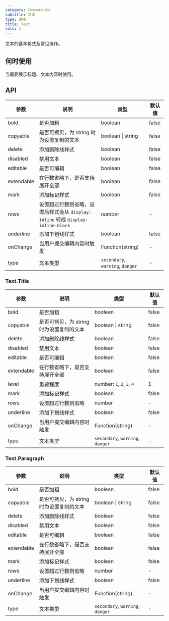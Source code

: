 ```yaml
---
category: Components
subtitle: 文本
type: 通用
title: Text
cols: 1
---
```


文本的基本格式及常见操作。

## 何时使用

当需要展示标题、文本内容时使用。

## API

| 参数 | 说明 | 类型 | 默认值 |
| --- | --- | --- | --- |
| bold | 是否加粗 | boolean | false |
| copyable | 是否可拷贝，为 string 时为设置复制的文本 | boolean \| string | false |
| delete | 添加删除线样式 | boolean | false |
| disabled | 禁用文本 | boolean | false |
| editable | 是否可编辑 | boolean | false |
| extendable | 在行数省略下，是否支持展开全部 | boolean | false |
| mark | 添加标记样式 | boolean | false |
| rows | 设置超过行数则省略，设置后样式会从 `display: inline` 转成 `display: inline-block` | number | - |
| underline | 添加下划线样式 | boolean | false |
| onChange | 当用户提交编辑内容时触发 | Function(string) | - |
| type | 文本类型 | `secondary`, `warning`, `danger` | - |

### Text.Title

| 参数 | 说明 | 类型 | 默认值 |
| --- | --- | --- | --- |
| bold | 是否加粗 | boolean | false |
| copyable | 是否可拷贝，为 string 时为设置复制的文本 | boolean \| string | false |
| delete | 添加删除线样式 | boolean | false |
| disabled | 禁用文本 | boolean | false |
| editable | 是否可编辑 | boolean | false |
| extendable | 在行数省略下，是否支持展开全部 | boolean | false |
| level | 重要程度 | number: `1`, `2`, `3`, `4` | 1 |
| mark | 添加标记样式 | boolean | false |
| rows | 设置超过行数则省略 | number | - |
| underline | 添加下划线样式 | boolean | false |
| onChange | 当用户提交编辑内容时触发 | Function(string) | - |
| type | 文本类型 | `secondary`, `warning`, `danger` | - |

### Text.Paragraph

| 参数 | 说明 | 类型 | 默认值 |
| --- | --- | --- | --- |
| bold | 是否加粗 | boolean | false |
| copyable | 是否可拷贝，为 string 时为设置复制的文本 | boolean \| string | false |
| delete | 添加删除线样式 | boolean | false |
| disabled | 禁用文本 | boolean | false |
| editable | 是否可编辑 | boolean | false |
| extendable | 在行数省略下，是否支持展开全部 | boolean | false |
| mark | 添加标记样式 | boolean | false |
| rows | 设置超过行数则省略 | number | - |
| underline | 添加下划线样式 | boolean | false |
| onChange | 当用户提交编辑内容时触发 | Function(string) | - |
| type | 文本类型 | `secondary`, `warning`, `danger` | - |
